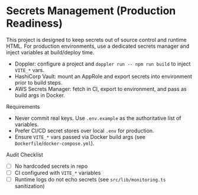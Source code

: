 # Secrets Management (Production Readiness)

This project is designed to keep secrets out of source control and runtime HTML. For production environments, use a dedicated secrets manager and inject variables at build/deploy time.

- Doppler: configure a project and `doppler run -- npm run build` to inject `VITE_*` vars.
- HashiCorp Vault: mount an AppRole and export secrets into environment prior to build steps.
- AWS Secrets Manager: fetch in CI, export to environment, and pass as build args in Docker.

Requirements
- Never commit real keys. Use `.env.example` as the authoritative list of variables.
- Prefer CI/CD secret stores over local `.env` for production.
- Ensure `VITE_*` vars passed via Docker build args (see `Dockerfile`/`docker-compose.yml`).

Audit Checklist
- [ ] No hardcoded secrets in repo
- [ ] CI configured with `VITE_*` variables
- [ ] Runtime logs do not echo secrets (see `src/lib/monitoring.ts` sanitization)
